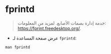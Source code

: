 # fprintd

> خدمة إدارة بصمات الأصابع.
> لمزيد من المعلومات: <https://fprint.freedesktop.org/>.

- عرض صفحة المساعدة لـ `fprintd`:

`man fprintd`
